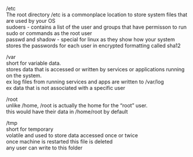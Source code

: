 /etc  
The root directory /etc is a commonplace location to store system files that are used by your OS  
sudoers - contains a list of the user and groups that have permisson to run sudo or commands as the root user  
passwd and shadow - special for linux as they show how your system stores the passwords for each user in encrypted formatting called sha12  
  
/var  
short for variable data.  
stores data that is accessed or written by services or applications running on the system.  
ex log files from running services and apps are written to /var/log  
ex data that is not associated with a specific user  
  
/root  
unlike /home, /root is actually the home for the “root” user.  
this would have their data in /home/root by default  
  
/tmp  
short for temporary  
volatile and used to store data accessed once or twice  
once machine is restarted this file is deleted  
any user can write to this folder